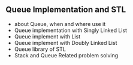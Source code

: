 ## Queue Implementation and STL

- about Queue, when and where use it
- Queue implementation with Singly Linked List
- Queue implement with List
- Queue implement with Doubly Linked List
- Queue library of STL
- Stack and Queue Related problem solving
